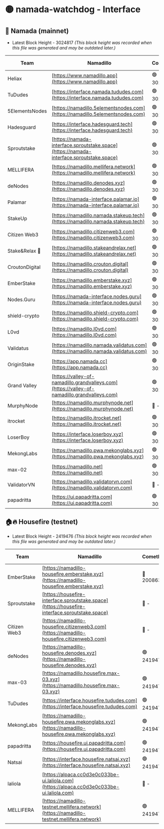 # 🟡 namada-watchdog - Interface

## 🚀 Namada (mainnet)
- Latest Block Height - 3024817 *(This block height was recorded when this file was generated and may be outdated later.)*

| Team | Namadillo | CometBFT | Indexer | MASP Indexer |
|-|-|-|-|-|
| Heliax | [https://www.namadillo.app](https://www.namadillo.app) | 🟢 3024797 | 🟢 3024797 | 🟢 3024798 |
| TuDudes | [https://interface.namada.tududes.com](https://interface.namada.tududes.com) | 🟢 3024798 | 🟢 3024798 | 🟢 3024798 |
| 5ElementsNodes | [https://namadillo.5elementsnodes.com](https://namadillo.5elementsnodes.com) | 🟢 3024798 | 🟢 3024798 | 🟢 3024798 |
| Hadesguard | [https://interface.hadesguard.tech](https://interface.hadesguard.tech) | 🟢 3024799 | 🟢 3024799 | 🟢 3024799 |
| Sproutstake | [https://namada-interface.sproutstake.space](https://namada-interface.sproutstake.space) | 🟢 3024799 | 🔴 2797937 | 🟢 3024799 |
| MELLIFERA | [https://namadillo.mellifera.network](https://namadillo.mellifera.network) | 🟢 3024801 | 🟢 3024801 | 🟢 3024801 |
| deNodes | [https://namadillo.denodes.xyz](https://namadillo.denodes.xyz) | 🟢 3024801 | 🟢 3024801 | 🟢 3024802 |
| Palamar | [https://namada-interface.palamar.io](https://namada-interface.palamar.io) | 🟢 3024802 | 🟢 3024802 | 🟢 3024802 |
| StakeUp | [https://namadillo.namada.stakeup.tech](https://namadillo.namada.stakeup.tech) | 🟢 3024803 | 🟢 3024803 | 🟢 3024803 |
| Citizen Web3 | [https://namadillo.citizenweb3.com](https://namadillo.citizenweb3.com) | 🟢 3024804 | 🟢 3024804 | 🟢 3024804 |
| Stake&Relax 🦥 | [https://namadillo.stakeandrelax.net](https://namadillo.stakeandrelax.net) | 🟢 3024804 | 🟢 3024804 | 🟢 3024804 |
| CroutonDigital | [https://namadillo.crouton.digital](https://namadillo.crouton.digital) | 🟢 3024805 | 🟢 3024805 | 🟢 3024805 |
| EmberStake | [https://namadillo.emberstake.xyz](https://namadillo.emberstake.xyz) | 🟢 3024806 | 🟢 3024806 | 🟢 3024805 |
| Nodes.Guru | [https://namada-interface.nodes.guru](https://namada-interface.nodes.guru) | 🟢 3024806 | 🟢 3024806 | 🟢 3024806 |
| shield-crypto | [https://namadillo.shield-crypto.com](https://namadillo.shield-crypto.com) | 🟢 3024807 | 🟢 3024807 | 🟢 3024807 |
| L0vd | [https://namadillo.l0vd.com](https://namadillo.l0vd.com) | 🟢 3024808 | 🟢 3024808 | 🟢 3024808 |
| Validatus | [https://namadillo.namada.validatus.com](https://namadillo.namada.validatus.com) | 🟢 3024809 | 🟢 3024809 | 🟢 3024809 |
| OriginStake | [https://app.namada.cc](https://app.namada.cc) | 🟢 3024810 | 🟢 3024810 | 🟢 3024810 |
| Grand Valley | [https://valley-of-namadillo.grandvalleys.com](https://valley-of-namadillo.grandvalleys.com) | 🟢 3024810 | 🟢 3024810 | 🟢 3024810 |
| MurphyNode | [https://namadillo.murphynode.net](https://namadillo.murphynode.net) | 🔴 - | 🔴 - | 🔴 - |
| itrocket | [https://namadillo.itrocket.net](https://namadillo.itrocket.net) | 🟢 3024813 | 🟢 3024813 | 🟢 3024812 |
| LoserBoy | [https://interface.loserboy.xyz](https://interface.loserboy.xyz) | 🟢 3024813 | 🟢 3024813 | 🟢 3024813 |
| MekongLabs | [https://namadillo.pwa.mekonglabs.xyz](https://namadillo.pwa.mekonglabs.xyz) | 🟢 3024814 | 🟢 3024814 | 🟢 3024814 |
| max-02 | [https://namadillo.net](https://namadillo.net) | 🟢 3024815 | 🟢 3024815 | 🟢 3024815 |
| ValidatorVN | [https://namadillo.validatorvn.com](https://namadillo.validatorvn.com) | 🔴 - | 🔴 - | 🔴 - |
| papadritta | [https://ui.papadritta.com](https://ui.papadritta.com) | 🟢 3024817 | 🟢 3024817 | 🟢 3024817 |

## 🏠🔥 Housefire (testnet)
- Latest Block Height - 2419476 *(This block height was recorded when this file was generated and may be outdated later.)*

| Team | Namadillo | CometBFT | Indexer | MASP Indexer |
|-|-|-|-|-|
| EmberStake | [https://namadillo-housefire.emberstake.xyz](https://namadillo-housefire.emberstake.xyz) | 🔴 2008636 | 🔴 - | 🔴 - |
| Sproutstake | [https://housefire-interface.sproutstake.space](https://housefire-interface.sproutstake.space) | 🔴 - | 🔴 - | 🔴 - |
| Citizen Web3 | [https://namadillo-housefire.citizenweb3.com](https://namadillo-housefire.citizenweb3.com) | 🔴 - | 🔴 - | 🔴 - |
| deNodes | [https://namadillo-housefire.denodes.xyz](https://namadillo-housefire.denodes.xyz) | 🟢 2419472 | 🟢 2419472 | 🟢 2419472 |
| max-03 | [https://namadillo.housefire.max-03.xyz](https://namadillo.housefire.max-03.xyz) | 🟢 2419472 | 🔴 2167206 | 🟢 2419472 |
| TuDudes | [https://interface.housefire.tududes.com](https://interface.housefire.tududes.com) | 🟢 2419473 | 🟢 2419473 | 🟢 2419473 |
| MekongLabs | [https://namadillo-housefire.pwa.mekonglabs.xyz](https://namadillo-housefire.pwa.mekonglabs.xyz) | 🟢 2419473 | 🟢 2419473 | 🟢 2419473 |
| papadritta | [https://housefire.ui.papadritta.com](https://housefire.ui.papadritta.com) | 🟢 2419474 | 🟢 2419474 | 🟢 2419474 |
| Natsai | [https://interface.housefire.natsai.xyz](https://interface.housefire.natsai.xyz) | 🟢 2419474 | 🟢 2419474 | 🟢 2419474 |
| laliola | [https://alpaca.cc0d3e0c033be-ui.laliola.com](https://alpaca.cc0d3e0c033be-ui.laliola.com) | 🔴 - | 🔴 - | 🔴 - |
| MELLIFERA | [https://namadillo-testnet.mellifera.network](https://namadillo-testnet.mellifera.network) | 🟢 2419476 | 🟢 2419476 | 🟢 2419476 |

